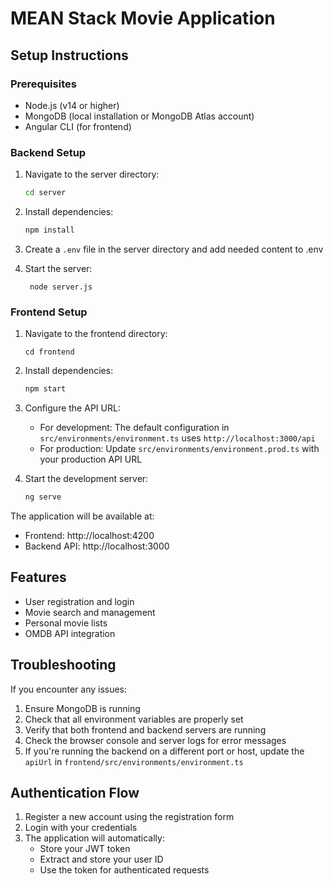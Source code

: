 # MEAN Stack Movie Application

## Setup Instructions

### Prerequisites
- Node.js (v14 or higher)
- MongoDB (local installation or MongoDB Atlas account)
- Angular CLI (for frontend)

### Backend Setup
1. Navigate to the server directory:
   ```bash
   cd server
   ```

2. Install dependencies:
   ```bash
   npm install
   ```

3. Create a `.env` file in the server directory and add needed content to .env

4. Start the server:
   ```
    node server.js
   ```

### Frontend Setup
1. Navigate to the frontend directory:
   ```
   cd frontend
   ```

2. Install dependencies:
   ```bash
   npm start
   ```

3. Configure the API URL:
   - For development: The default configuration in `src/environments/environment.ts` uses `http://localhost:3000/api`
   - For production: Update `src/environments/environment.prod.ts` with your production API URL

4. Start the development server:
   ```bash
   ng serve
   ```

The application will be available at:
- Frontend: http://localhost:4200
- Backend API: http://localhost:3000

## Features
- User registration and login
- Movie search and management
- Personal movie lists
- OMDB API integration

## Troubleshooting
If you encounter any issues:
1. Ensure MongoDB is running
2. Check that all environment variables are properly set
3. Verify that both frontend and backend servers are running
4. Check the browser console and server logs for error messages
5. If you're running the backend on a different port or host, update the `apiUrl` in `frontend/src/environments/environment.ts`

## Authentication Flow
1. Register a new account using the registration form
2. Login with your credentials
3. The application will automatically:
   - Store your JWT token
   - Extract and store your user ID
   - Use the token for authenticated requests
